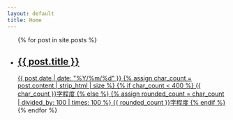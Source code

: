 ```yaml
---
layout: default
title: Home
---
```

<section id="home">
    <ul id="post-list" class="post-list">
        {% for post in site.posts %}
            <li>
                <a href="{{ post.url | relative_url }}">
                    <h2>{{ post.title }}</h2>
                    <div class="post-meta-container">
                        <time class="post-date" datetime="{{ post.date | date_to_xmlschema }}">{{ post.date | date: "%Y/%m/%d" }}</time>
                        <span class="post-word-count">
  {% assign char_count = post.content | strip_html | size %}
  {% if char_count < 400 %}
    {{ char_count }}字程度
  {% else %}
    {% assign rounded_count = char_count | divided_by: 100 | times: 100 %}
    {{ rounded_count }}字程度
  {% endif %}
</span>
                    </div>
                </a>
            </li>
        {% endfor %}
    </ul>
</section>
